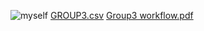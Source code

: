 ![myself](https://user-images.githubusercontent.com/95003138/143776563-a9f92bb5-e04d-406d-91ed-49df5cedfb78.jpeg)
[GROUP3.csv](https://github.com/aliyubasug/Group3_Bioinformatics/files/7613891/GROUP3.csv)
[Group3 workflow.pdf](https://github.com/aliyubasug/Group3_Bioinformatics/files/7613893/Group3.workflow.pdf[,1:2])

